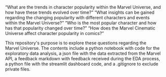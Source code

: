 “What are the trends in character popularity within the Marvel Universe, and how have these trends evolved over time?” “What insights can be gained regarding the changing popularity with different characters and events within the Marvel Universe?” “Who is the most popular character and how has that popularity changed over time?” “How does the Marvel Cinematic Universe affect character popularity in comics?”

This repository's purpose is to explore these questions regarding the Marvel Universe. The contents include a python notebook with code for the exploratory data analysis, a json file with the data extracted from the Marvel API, a feedback markdown with feedback received during the EDA process, a python file with the streamlit dashboard code, and a .gitignore to exclude private files.

